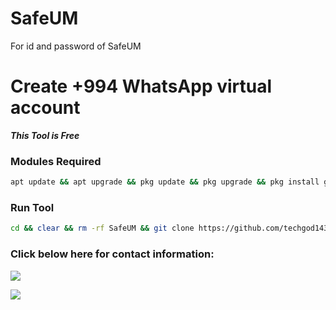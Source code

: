 # SafeUM
For id and password of SafeUM 
# Create +994 WhatsApp virtual account

___This Tool is Free___</br>


 ### Modules Required 
````bash
apt update && apt upgrade && pkg update && pkg upgrade && pkg install git && pkg install python && pip install mechanize && pip install fake_useragent && pip install requests
````


 ### Run Tool
````bash
cd && clear && rm -rf SafeUM && git clone https://github.com/techgod143/SafeUM && cd SafeUM && python Create.py
````



<h3 align="left">Click below here for contact information:</h3>

[![](https://img.shields.io/badge/Youtube-red?logo=Github&logoColor=black&labelColor=white)](https://www.youtube.com/@warxzoffc)


[![](https://img.shields.io/badge/Whatsapp-Channel-red?logo=Whatsapp&logoColor=Brightgreen&labelColor=white)](https://whatsapp.com/channel/0029Vb6CZ7YEVccIyefUEy0Y)

